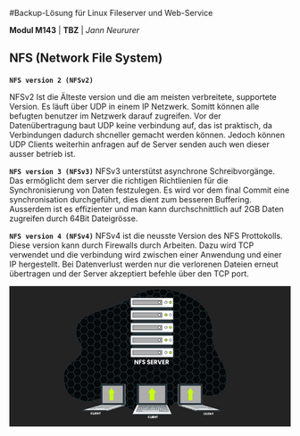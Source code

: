 #Backup-Lösung für Linux Fileserver und Web-Service

**Modul M143** | **TBZ** | *Jann Neururer*

## NFS (Network File System)
**`NFS version 2 (NFSv2)`**

NFSv2 Ist die Älteste version und die am meisten verbreitete, supportete Version. Es läuft über UDP in einem IP Netzwerk. Somitt können alle befugten benutzer im Netzwerk darauf zugreifen.
Vor der Datenübertragung baut UDP keine verbindung auf, das ist praktisch, da Verbindungen dadurch shcneller gemacht werden können. Jedoch können UDP Clients weiterhin anfragen auf de Server senden auch wen dieser ausser betrieb ist.

**`NFS version 3 (NFSv3)`**
NFSv3 unterstütst asynchrone Schreibvorgänge. Das ermöglicht dem server die richtigen Richtlienien für die Synchronisierung von Daten festzulegen. Es wird vor dem final Commit eine synchronisation durchgeführt, dies dient zum besseren Buffering.
Ausserdem ist es effizienter und man kann durchschnittlich auf 2GB Daten zugreifen durch 64Bit Dateigrösse.

**`NFS version 4 (NFSv4)`**
NFSv4 ist die neusste Version des NFS Prottokolls. Diese version kann durch Firewalls durch Arbeiten. Dazu wird TCP verwendet und die verbindung wird zwischen einer Anwendung und einer IP hergestellt. Bei Datenverlust werden nur die verlorenen Dateien erneut übertragen und der Server akzeptiert befehle über den TCP port.

![NFS](imgs/NFS.png)